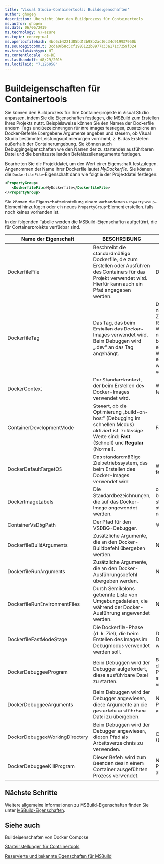 ```yaml
---
title: 'Visual Studio-Containertools: Buildeigenschaften'
author: ghogen
description: Übersicht über den Buildprozess für Containertools
ms.author: ghogen
ms.date: 06/06/2019
ms.technology: vs-azure
ms.topic: conceptual
ms.openlocfilehash: 4bc6cb4221d85bd43b98b2ac36c34c919937960b
ms.sourcegitcommit: 3cda0d58c5cf1985122b8977b33a171c7359f324
ms.translationtype: HT
ms.contentlocale: de-DE
ms.lasthandoff: 08/29/2019
ms.locfileid: "71126058"
---
```

# <a name="container-tools-build-properties"></a>Buildeigenschaften für Containertools

Sie können den Buildprozess für Ihre Containerprojekte in Visual Studio anpassen, indem Sie die Eigenschaften festlegen, die MSBuild zum Erstellen Ihres Projekts nutzt. Beispielsweise können Sie den Namen der Dockerfile ändern, Tags und Bezeichnungen für Ihre Images festlegen, zusätzliche an Docker-Befehle übergebene Argumente angeben und steuern, ob Visual Studio bestimmte Leistungsoptimierungen vornimmt, z. B. das Erstellen außerhalb der Containerumgebung. Sie können auch Debuggingeigenschaften wie den Namen der zu startenden ausführbaren Datei und die bereitzustellenden Befehlszeilenargumente festlegen.

Bearbeiten Sie die Projektdatei, um den Wert einer Eigenschaft festzulegen. Angenommen der Name Ihrer Dockerfile lautet *MyDockerfile*. Sie können die `DockerfileFile`-Eigenschaft dann wie folgt in der Projektdatei festlegen:

```xml
<PropertyGroup>
   <DockerfileFile>MyDockerfile</DockerfileFile>
</PropertyGroup>
```

Sie können die Eigenschaftseinstellung einem vorhandenen `PropertyGroup`-Element hinzufügen oder ein neues `PropertyGroup`-Element erstellen, falls noch keines vorhanden ist.

In der folgenden Tabelle werden die MSBuild-Eigenschaften aufgeführt, die für Containerprojekte verfügbar sind.

| Name der Eigenschaft | BESCHREIBUNG | Standardwert  |
|---------------|-------------|----------------|
| DockerfileFile | Beschreibt die standardmäßige Dockerfile, die zum Erstellen oder Ausführen des Containers für das Projekt verwendet wird. Hierfür kann auch ein Pfad angegeben werden. | Docker-Datei |
| DockerfileTag | Das Tag, das beim Erstellen des Docker-Images verwendet wird. Beim Debuggen wird „.dev“ an das Tag angehängt. | Der Assemblyname, nachdem nicht alphanumerische Zeichen gemäß der folgenden Regeln entfernt wurden: <br/> Wenn das resultierende Tag nur aus numerischen Zeichen besteht, wird „image“ als Präfix eingefügt (z. B. „image2314“). <br/> Wenn das resultierende Tag eine leere Zeichenfolge ist, wird „image“ als Tag verwendet. |
| DockerContext | Der Standardkontext, der beim Erstellen des Docker-Images verwendet wird. | Wird von Visual Studio festgelegt. |
| ContainerDevelopmentMode | Steuert, ob die Optimierung „build-on-host“ (Debugging im schnellen Modus) aktiviert ist.  Zulässige Werte sind: **Fast** (Schnell) und **Regular** (Normal). | Fast |
| DockerDefaultTargetOS | Das standardmäßige Zielbetriebssystem, das beim Erstellen des Docker-Images verwendet wird. | Wird von Visual Studio festgelegt. |
| DockerImageLabels | Die Standardbezeichnungen, die auf das Docker-Image angewendet werden. | com.microsoft.created-by=visual-studio;com.microsoft.visual-studio.project-name=$(MSBuildProjectName) |
| ContainerVsDbgPath | Der Pfad für den VSDBG-Debugger. | `%USERPROFILE%\vsdbg\vs2017u5` |
| DockerfileBuildArguments | Zusätzliche Argumente, die an den Docker-Buildbefehl übergeben werden. | Nicht zutreffend. |
| DockerfileRunArguments | Zusätzliche Argumente, die an den Docker-Ausführungsbefehl übergeben werden. | Nicht zutreffend. |
| DockerfileRunEnvironmentFiles | Durch Semikolons getrennte Liste von Umgebungsdateien, die während der Docker-Ausführung angewendet werden. | Nicht zutreffend. |
| DockerfileFastModeStage | Die Dockerfile-Phase (d. h. Ziel), die beim Erstellen des Images im Debugmodus verwendet werden soll. | Die erste Phase, die in der Dockerfile (Base) ermittelt wird. |
| DockerDebuggeeProgram | Beim Debuggen wird der Debugger aufgefordert, diese ausführbare Datei zu starten. | Bei .NET Core-Projekten: dotnet, bei .NET Framework-Projekten in ASP.NET: Nicht anwendbar (es wird immer IIS verwendet). |
| DockerDebuggeeArguments | Beim Debuggen wird der Debugger angewiesen, diese Argumente an die gestartete ausführbare Datei zu übergeben. | Nicht auf .NET Framework-Projekte in ASP.NET anwendbar. |
| DockerDebuggeeWorkingDirectory | Beim Debuggen wird der Debugger angewiesen, diesen Pfad als Arbeitsverzeichnis zu verwenden. | C:\app (Windows) oder /app (Linux). |
| DockerDebuggeeKillProgram | Dieser Befehl wird zum Beenden des in einem Container ausgeführten Prozess verwendet. | Nicht auf .NET Framework-Projekte in ASP.NET anwendbar. |

## <a name="next-steps"></a>Nächste Schritte

Weitere allgemeine Informationen zu MSBuild-Eigenschaften finden Sie unter [MSBuild-Eigenschaften](../msbuild/msbuild-properties.md).

## <a name="see-also"></a>Siehe auch

[Buildeigenschaften von Docker Compose](docker-compose-properties.md)

[Starteinstellungen für Containertools](container-launch-settings.md)

[Reservierte und bekannte Eigenschaften für MSBuild](../msbuild/msbuild-reserved-and-well-known-properties.md)
